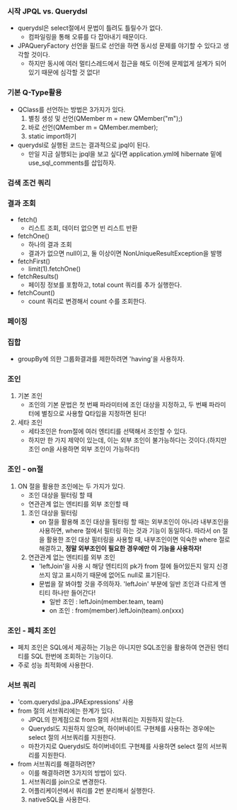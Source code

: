 ### 시작 JPQL vs. Querydsl
- querydsl은 select절에서 문법이 틀려도 틀릴수가 없다.
  - 컴파일링을 통해 오류를 다 잡아내기 때문이다.
- JPAQueryFactory 선언을 필드로 선언을 하면 동시성 문제를 야기할 수 있다고 생각할 것이다.
  - 하지만 동시에 여러 멀티스레드에서 접근을 해도 이전에 문제없게 설계가 되어있기 때문에 심각할 것 없다!

### 기본 Q-Type활용
- QClass를 선언하는 방법은 3가지가 있다.
  1. 별칭 생성 및 선언(QMember m = new QMember("m");)
  2. 바로 선언(QMember m = QMember.member);
  3. static import하기
- querydsl로 실행된 코드는 결과적으로 jpql이 된다.
  - 만일 지금 실행되는 jpql을 보고 싶다면 application.yml에 hibernate 밑에
  use_sql_comments를 삽입하자.

### 검색 조건 쿼리
### 결과 조회
- fetch()
  - 리스트 조회, 데이터 없으면 빈 리스트 반환
- fetchOne()
  - 하나의 결과 조회
  - 결과가 없으면 null이고, 둘 이상이면 NonUniqueResultException을 발행
- fetchFirst()
  - limit(1).fetchOne()
- fetchResults()
  - 페이징 정보를 포함하고, total count 쿼리를 추가 실행한다.
- fetchCount()
  - count 쿼리로 변경해서 count 수를 조회한다.

### 페이징
### 집합
- groupBy에 의한 그룹화결과를 제한하려면 'having'을 사용하자.

### 조인
1. 기본 조인
   - 조인의 기본 문법은 첫 번째 파라미터에 조인 대상을 지정하고, 두 번째 파라미터에 별칭으로 사용할
   Q타입을 지정하면 된다!
2. 세타 조인
   - 세타조인은 from절에 여러 엔티티를 선택해서 조인할 수 있다.
   - 하지만 한 가지 제약이 있는데, 이는 외부 조인이 불가능하다는 것이다.(하지만 조인 on을 사용하면 외부 조인이 가능하다!)

### 조인 - on절
1. ON 절을 활용한 조인에는 두 가지가 있다.
   - 조인 대상을 필터링 할 때
   - 연관관계 없는 엔티티를 외부 조인할 때
   1. 조인 대상을 필터링
      - on 절을 활용해 조인 대상을 필터링 할 때는 외부조인이 아니라 내부조인을 사용하면, where 절에서 필터링 하는 것과 기능이 동일하다.
      따라서 on 절을 활용한 조인 대상 필터링을 사용할 때, 내부조인이면 익숙한 where 절로 해결하고, **정말 외부조인이 필요한 경우에만 이 기능을 사용하자!**
   2. 연관관계 없는 엔티티를 외부 조인
      - 'leftJoin'을 사용 시 해당 엔티티의 pk가 from 절에 들어있든지 말지 신경쓰지 않고 표시하기 때문에 없어도 null로 표기된다.
      - 문법을 잘 봐야할 것을 주의하자. 'leftJoin' 부분에 일반 조인과 다르게 엔티티 하나만 들어간다!
        - 일반 조인 : leftJoin(member.team, team)
        - on 조인 : from(member).leftJoin(team).on(xxx)

### 조인 - 페치 조인
- 페치 조인은 SQL에서 제공하는 기능은 아니지만 SQL조인을 활용하여 연관된 엔티티를 SQL 한번에 조회하는 기능이다.
- 주로 성능 최적화에 사용한다.

### 서브 쿼리
- 'com.querydsl.jpa.JPAExpressions' 사용
- from 절의 서브쿼리에는 한계가 있다.
  - JPQL의 한계점으로 from 절의 서브쿼리는 지원하지 않는다.
  - Querydsl도 지원하지 않으며, 하이버네이트 구현체를 사용하는 경우에는 select 절의 서브쿼리를 지원한다.
  - 마찬가지로 Querydsl도 하이버네이트 구현체를 사용하면 select 절의 서브쿼리를 지원한다.
- from 서브쿼리를 해결하려면?
  - 이를 해결하려면 3가지의 방법이 있다.
  1. 서브쿼리를 join으로 변경한다.
  2. 어플리케이션에서 쿼리를 2번 분리해서 실행한다.
  3. nativeSQL을 사용한다.
